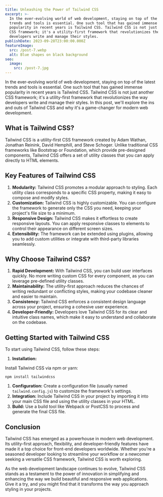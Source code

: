 ```yaml
---
title: Unleashing the Power of Tailwind CSS
excerpt: >-
  In the ever-evolving world of web development, staying on top of the latest
  trends and tools is essential. One such tool that has gained immense
  popularity in recent years is Tailwind CSS. Tailwind CSS is not just another
  CSS framework; it's a utility-first framework that revolutionizes the way
  developers write and manage their styles.
publishDate: 2023-09-28T23:00:00.000Z
featureImage:
  src: /post-7.webp
  alt: Blue shapes on black background
seo:
  image:
    src: /post-7.jpg
---
```


In the ever-evolving world of web development, staying on top of the latest trends and tools is essential. One such tool that has gained immense popularity in recent years is Tailwind CSS. Tailwind CSS is not just another CSS framework; it's a utility-first framework that revolutionizes the way developers write and manage their styles. In this post, we'll explore the ins and outs of Tailwind CSS and why it's a game-changer for modern web development.

## What is Tailwind CSS?

Tailwind CSS is a utility-first CSS framework created by Adam Wathan, Jonathan Reinink, David Hemphill, and Steve Schoger. Unlike traditional CSS frameworks like Bootstrap or Foundation, which provide pre-designed components, Tailwind CSS offers a set of utility classes that you can apply directly to HTML elements.

## Key Features of Tailwind CSS

1. **Modularity:** Tailwind CSS promotes a modular approach to styling. Each utility class corresponds to a specific CSS property, making it easy to compose and modify styles.
2. **Customization:** Tailwind CSS is highly customizable. You can configure the framework to generate only the CSS you need, keeping your project's file size to a minimum.
3. **Responsive Design:** Tailwind CSS makes it effortless to create responsive layouts. You can apply responsive classes to elements to control their appearance on different screen sizes.
4. **Extensibility:** The framework can be extended using plugins, allowing you to add custom utilities or integrate with third-party libraries seamlessly.

## Why Choose Tailwind CSS?

1. **Rapid Development:** With Tailwind CSS, you can build user interfaces quickly. No more writing custom CSS for every component, as you can leverage pre-defined utility classes.
2. **Maintainability:** The utility-first approach reduces the chances of writing redundant or conflicting styles, making your codebase cleaner and easier to maintain.
3. **Consistency:** Tailwind CSS enforces a consistent design language across your project, ensuring a cohesive user experience.
4. **Developer-Friendly:** Developers love Tailwind CSS for its clear and intuitive class names, which make it easy to understand and collaborate on the codebase.

## Getting Started with Tailwind CSS

To start using Tailwind CSS, follow these steps:

1. **Installation:**

Install Tailwind CSS via npm or yarn:

```
npm install tailwindcss
```

1. **Configuration:** Create a configuration file (usually named `tailwind.config.js`) to customize the framework's settings.
2. **Integration:** Include Tailwind CSS in your project by importing it into your main CSS file and using the utility classes in your HTML.
3. **Build:** Use a build tool like Webpack or PostCSS to process and generate the final CSS file.

## Conclusion

Tailwind CSS has emerged as a powerhouse in modern web development. Its utility-first approach, flexibility, and developer-friendly features have made it a top choice for front-end developers worldwide. Whether you're a seasoned developer looking to streamline your workflow or a newcomer seeking a versatile CSS framework, Tailwind CSS is worth exploring.

As the web development landscape continues to evolve, Tailwind CSS stands as a testament to the power of innovation in simplifying and enhancing the way we build beautiful and responsive web applications. Give it a try, and you might find that it transforms the way you approach styling in your projects.

